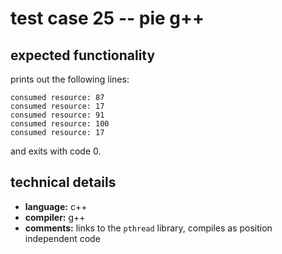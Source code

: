 # test case 25 -- pie g++

## expected functionality
prints out the following lines:
```
consumed resource: 87
consumed resource: 17
consumed resource: 91
consumed resource: 100
consumed resource: 17
```
and exits with code 0.

## technical details
- **language:** c++
- **compiler:** g++
- **comments:** links to the `pthread` library, compiles as position independent code
